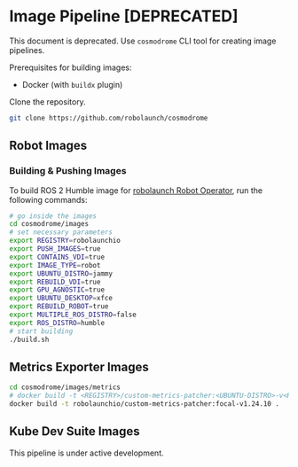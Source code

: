 # Image Pipeline [DEPRECATED]

This document is deprecated. Use `cosmodrome` CLI tool for creating image pipelines.

Prerequisites for building images:

- Docker (with `buildx` plugin)

Clone the repository.

```bash
git clone https://github.com/robolaunch/cosmodrome
```

## Robot Images

### Building & Pushing Images

To build ROS 2 Humble image for [robolaunch Robot Operator](https://github.com/robolaunch/robot-operator), run the following commands:

```bash
# go inside the images
cd cosmodrome/images
# set necessary parameters
export REGISTRY=robolaunchio
export PUSH_IMAGES=true
export CONTAINS_VDI=true
export IMAGE_TYPE=robot
export UBUNTU_DISTRO=jammy
export REBUILD_VDI=true
export GPU_AGNOSTIC=true
export UBUNTU_DESKTOP=xfce
export REBUILD_ROBOT=true
export MULTIPLE_ROS_DISTRO=false
export ROS_DISTRO=humble
# start building
./build.sh
```

## Metrics Exporter Images

```bash
cd cosmodrome/images/metrics
# docker build -t <REGISTRY>/custom-metrics-patcher:<UBUNTU-DISTRO>-v<KUBECTL-VERSION> .
docker build -t robolaunchio/custom-metrics-patcher:focal-v1.24.10 .
```

## Kube Dev Suite Images

This pipeline is under active development.
